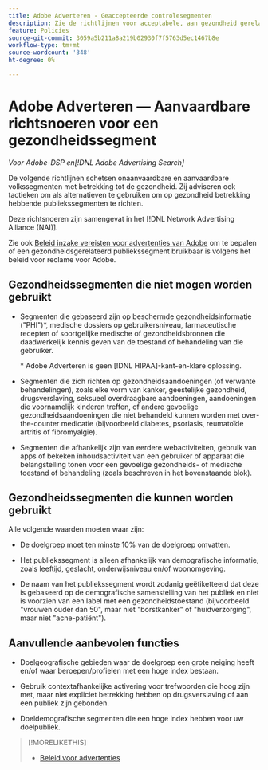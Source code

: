 ```yaml
---
title: Adobe Adverteren - Geaccepteerde controlesegmenten
description: Zie de richtlijnen voor acceptabele, aan gezondheid gerelateerde publiekssegmenten en tactieken voor gebruik als alternatieven voor het richten van aan gezondheid gerelateerde publiekssegmenten.
feature: Policies
source-git-commit: 3059a5b211a8a219b02930f7f5763d5ec1467b8e
workflow-type: tm+mt
source-wordcount: '348'
ht-degree: 0%

---
```


# Adobe Adverteren — Aanvaardbare richtsnoeren voor een gezondheidssegment

*Voor Adobe-DSP en[!DNL Adobe Advertising Search]*

De volgende richtlijnen schetsen onaanvaardbare en aanvaardbare volkssegmenten met betrekking tot de gezondheid. Zij adviseren ook tactieken om als alternatieven te gebruiken om op gezondheid betrekking hebbende publiekssegmenten te richten.

Deze richtsnoeren zijn samengevat in het [!DNL Network Advertising Alliance (NAI)].

Zie ook [Beleid inzake vereisten voor advertenties van Adobe](/help/policies/ad-requirements-policy.md) om te bepalen of een gezondheidsgerelateerd publiekssegment bruikbaar is volgens het beleid voor reclame voor Adobe.

## Gezondheidssegmenten die niet mogen worden gebruikt

* Segmenten die gebaseerd zijn op beschermde gezondheidsinformatie (&quot;PHI&quot;)\*, medische dossiers op gebruikersniveau, farmaceutische recepten of soortgelijke medische of gezondheidsbronnen die daadwerkelijk kennis geven van de toestand of behandeling van die gebruiker.

   \* Adobe Adverteren is geen [!DNL HIPAA]-kant-en-klare oplossing.

* Segmenten die zich richten op gezondheidsaandoeningen (of verwante behandelingen), zoals elke vorm van kanker, geestelijke gezondheid, drugsverslaving, seksueel overdraagbare aandoeningen, aandoeningen die voornamelijk kinderen treffen, of andere gevoelige gezondheidsaandoeningen die niet behandeld kunnen worden met over-the-counter medicatie (bijvoorbeeld diabetes, psoriasis, reumatoïde artritis of fibromyalgie).

* Segmenten die afhankelijk zijn van eerdere webactiviteiten, gebruik van apps of bekeken inhoudsactiviteit van een gebruiker of apparaat die belangstelling tonen voor een gevoelige gezondheids- of medische toestand of behandeling (zoals beschreven in het bovenstaande blok).

## Gezondheidssegmenten die kunnen worden gebruikt

Alle volgende waarden moeten waar zijn:

* De doelgroep moet ten minste 10% van de doelgroep omvatten.

* Het publiekssegment is alleen afhankelijk van demografische informatie, zoals leeftijd, geslacht, onderwijsniveau en/of woonomgeving.

* De naam van het publiekssegment wordt zodanig geëtiketteerd dat deze is gebaseerd op de demografische samenstelling van het publiek en niet is voorzien van een label met een gezondheidstoestand (bijvoorbeeld &quot;vrouwen ouder dan 50&quot;, maar niet &quot;borstkanker&quot; of &quot;huidverzorging&quot;, maar niet &quot;acne-patiënt&quot;).

## Aanvullende aanbevolen functies

* Doelgeografische gebieden waar de doelgroep een grote neiging heeft en/of waar beroepen/profielen met een hoge index bestaan.

* Gebruik contextafhankelijke activering voor trefwoorden die hoog zijn met, maar niet expliciet betrekking hebben op drugsverslaving of aan een publiek zijn gebonden.

* Doeldemografische segmenten die een hoge index hebben voor uw doelpubliek.

>[!MORELIKETHIS]
>
>* [Beleid voor advertenties](/help/policies/ad-requirements-policy.md)

